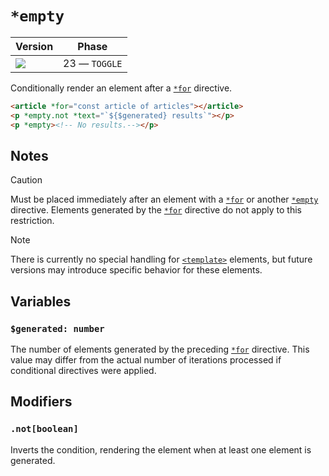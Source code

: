 # `*empty`

| Version                                    | Phase         |
| ------------------------------------------ | ------------- |
| ![](https://jsr.io/badges/@mizu/for/empty) | 23 — `TOGGLE` |

Conditionally render an element after a [`*for`](#for) directive.

```html
<article *for="const article of articles"></article>
<p *empty.not *text="`${$generated} results`"></p>
<p *empty><!-- No results.--></p>
```

## Notes

> [!CAUTION]
> Must be placed immediately after an element with a [`*for`](#for) or another [`*empty`](#empty) directive. Elements generated by the [`*for`](#for) directive do not apply to this restriction.

> [!NOTE]
> There is currently no special handling for [`<template>`](https://developer.mozilla.org/docs/Web/HTML/Element/template) elements, but future versions may introduce specific behavior for these elements.

## Variables

### `$generated: number`

The number of elements generated by the preceding [`*for`](#for) directive. This value may differ from the actual number of iterations processed if conditional directives were applied.

## Modifiers

### `.not[boolean]`

Inverts the condition, rendering the element when at least one element is generated.

